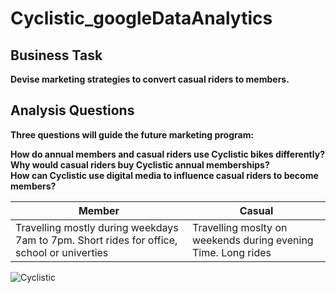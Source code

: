 # Cyclistic_googleDataAnalytics
## Business Task
**Devise marketing strategies to convert casual riders to members.**

## Analysis Questions
**Three questions will guide the future marketing program:**

**How do annual members and casual riders use Cyclistic bikes differently?<br>**
**Why would casual riders buy Cyclistic annual memberships?<br>**
**How can Cyclistic use digital media to influence casual riders to become members?**

| Member        | Casual        |
| ------------- | ------------- |
| Travelling mostly during weekdays 7am to 7pm. Short rides for office, school or univerties  | Travelling moslty on weekends during evening Time. Long rides  |



![Cyclistic](https://github.com/angadpreetmalhi/Cyclistic_googleDataAnalytics/assets/57296198/0e37d5d9-b3da-41a6-9420-5647a77f2ea1)
